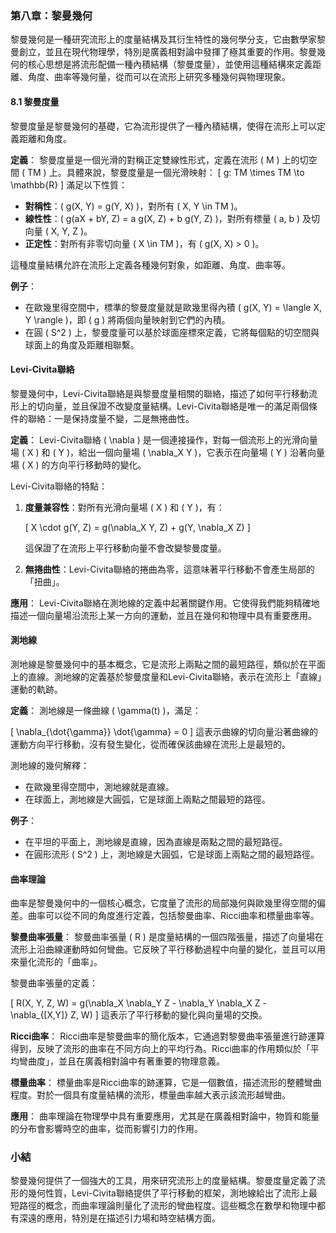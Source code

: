 ### 第八章：黎曼幾何

黎曼幾何是一種研究流形上的度量結構及其衍生特性的幾何學分支，它由數學家黎曼創立，並且在現代物理學，特別是廣義相對論中發揮了極其重要的作用。黎曼幾何的核心思想是將流形配備一種內積結構（黎曼度量），並使用這種結構來定義距離、角度、曲率等幾何量，從而可以在流形上研究多種幾何與物理現象。

#### 8.1 黎曼度量

黎曼度量是黎曼幾何的基礎，它為流形提供了一種內積結構，使得在流形上可以定義距離和角度。

**定義**：
黎曼度量是一個光滑的對稱正定雙線性形式，定義在流形 \( M \) 上的切空間 \( TM \) 上。具體來說，黎曼度量是一個光滑映射：
\[
g: TM \times TM \to \mathbb{R}
\]
滿足以下性質：
- **對稱性**：\( g(X, Y) = g(Y, X) \)，對所有 \( X, Y \in TM \)。
- **線性性**：\( g(aX + bY, Z) = a g(X, Z) + b g(Y, Z) \)，對所有標量 \( a, b \) 及切向量 \( X, Y, Z \)。
- **正定性**：對所有非零切向量 \( X \in TM \)，有 \( g(X, X) > 0 \)。

這種度量結構允許在流形上定義各種幾何對象，如距離、角度、曲率等。

**例子**：
- 在歐幾里得空間中，標準的黎曼度量就是歐幾里得內積 \( g(X, Y) = \langle X, Y \rangle \)，即 \( g \) 將兩個向量映射到它們的內積。
- 在圓 \( S^2 \) 上，黎曼度量可以基於球面座標來定義，它將每個點的切空間與球面上的角度及距離相聯繫。

#### Levi-Civita聯絡

黎曼幾何中，Levi-Civita聯絡是與黎曼度量相關的聯絡，描述了如何平行移動流形上的切向量，並且保證不改變度量結構。Levi-Civita聯絡是唯一的滿足兩個條件的聯絡：一是保持度量不變，二是無捲曲性。

**定義**：
Levi-Civita聯絡 \( \nabla \) 是一個連接操作，對每一個流形上的光滑向量場 \( X \) 和 \( Y \)，給出一個向量場 \( \nabla_X Y \)，它表示在向量場 \( Y \) 沿著向量場 \( X \) 的方向平行移動時的變化。

Levi-Civita聯絡的特點：
1. **度量兼容性**：對所有光滑向量場 \( X \) 和 \( Y \)，有：

   \[
   X \cdot g(Y, Z) = g(\nabla_X Y, Z) + g(Y, \nabla_X Z)
   \]

   這保證了在流形上平行移動向量不會改變黎曼度量。
2. **無捲曲性**：Levi-Civita聯絡的捲曲為零，這意味著平行移動不會產生局部的「扭曲」。

**應用**：
Levi-Civita聯絡在測地線的定義中起著關鍵作用。它使得我們能夠精確地描述一個向量場沿流形上某一方向的運動，並且在幾何和物理中具有重要應用。

#### 測地線

測地線是黎曼幾何中的基本概念，它是流形上兩點之間的最短路徑，類似於在平面上的直線。測地線的定義基於黎曼度量和Levi-Civita聯絡，表示在流形上「直線」運動的軌跡。

**定義**：
測地線是一條曲線 \( \gamma(t) \)，滿足：

\[
\nabla_{\dot{\gamma}} \dot{\gamma} = 0
\]
這表示曲線的切向量沿著曲線的運動方向平行移動，沒有發生變化，從而確保該曲線在流形上是最短的。

測地線的幾何解釋：
- 在歐幾里得空間中，測地線就是直線。
- 在球面上，測地線是大圓弧，它是球面上兩點之間最短的路徑。

**例子**：
- 在平坦的平面上，測地線是直線，因為直線是兩點之間的最短路徑。
- 在圓形流形 \( S^2 \) 上，測地線是大圓弧，它是球面上兩點之間的最短路徑。

#### 曲率理論

曲率是黎曼幾何中的一個核心概念，它度量了流形的局部幾何與歐幾里得空間的偏差。曲率可以從不同的角度進行定義，包括黎曼曲率、Ricci曲率和標量曲率等。

**黎曼曲率張量**：
黎曼曲率張量 \( R \) 是度量結構的一個四階張量，描述了向量場在流形上沿曲線運動時如何彎曲。它反映了平行移動過程中向量的變化，並且可以用來量化流形的「曲率」。

黎曼曲率張量的定義：

\[
R(X, Y, Z, W) = g(\nabla_X \nabla_Y Z - \nabla_Y \nabla_X Z - \nabla_{[X,Y]} Z, W)
\]
這表示了平行移動的變化與向量場的交換。

**Ricci曲率**：
Ricci曲率是黎曼曲率的簡化版本，它通過對黎曼曲率張量進行跡運算得到，反映了流形的曲率在不同方向上的平均行為。Ricci曲率的作用類似於「平均彎曲度」，並且在廣義相對論中有著重要的物理意義。

**標量曲率**：
標量曲率是Ricci曲率的跡運算，它是一個數值，描述流形的整體彎曲程度。對於一個具有度量結構的流形，標量曲率越大表示該流形越彎曲。

**應用**：
曲率理論在物理學中具有重要應用，尤其是在廣義相對論中，物質和能量的分布會影響時空的曲率，從而影響引力的作用。

### 小結

黎曼幾何提供了一個強大的工具，用來研究流形上的度量結構。黎曼度量定義了流形的幾何性質，Levi-Civita聯絡提供了平行移動的框架，測地線給出了流形上最短路徑的概念，而曲率理論則量化了流形的彎曲程度。這些概念在數學和物理中都有深遠的應用，特別是在描述引力場和時空結構方面。